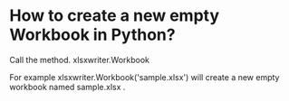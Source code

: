 # How to create a new empty Workbook in Python?
Call the method.
xlsxwriter.Workbook

For example
xlsxwriter.Workbook('sample.xlsx')
will create a new empty workbook named sample.xlsx .
